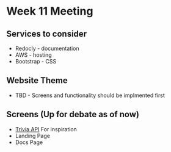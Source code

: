 # Week 11 Meeting

## Services to consider
- Redocly - documentation
- AWS - hosting
- Bootstrap - CSS

## Website Theme
- TBD - Screens and functionality should be implmented first

## Screens (Up for debate as of now)
- [Trivia API](https://the-trivia-api.com/) For inspiration
- Landing Page
- Docs Page
